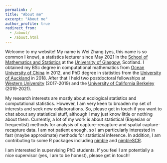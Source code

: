 ```yaml
---
permalink: /
title: "About me"
excerpt: "About me"
author_profile: true
redirect_from: 
  - /about/
  - /about.html
---
```


Welcome to my website! My name is Wei Zhang (yes, this name is so common I know), a statistics lecturer since May 2021 in the [School of Mathematics and Statistics](https://www.gla.ac.uk/schools/mathematicsstatistics/) at the [University of Glasgow](https://www.gla.ac.uk), Scotland. I obtained my BSc degree in computational mathematics from [Ocean University of China](http://eweb.ouc.edu.cn/) in 2012, and PhD degree in statistics from the [University of Auckland](https://www.auckland.ac.nz/en.html) in 2018. After that I held two postdoctoral fellowships at [Western University](https://www.uwo.ca/stats/index.html) (2017-2019) and the [University of California Berkeley](https://ourenvironment.berkeley.edu/) (2019-2021). 

My research interests are mostly about ecological statistics and computational statistics. However, I am very keen to broaden my set of interests and seek new collaborations. So, please get in touch if you want to chat about any statistical stuff, although I may just know little or nothing about them. Currently, a lot of my work is about statistical (Bayesian or frequentist) methods for analysis of capture-recapture and spatial capture-recapture data. I am not patient enough, so I am particularly interested in fast (maybe approximate) methods for statistical inference. In addition, I am contributing to some R packages including [nimble](https://r-nimble.org/) and [nimbleSCR](https://cran.r-project.org/web/packages/nimbleSCR/index.html).

I am interested in supervising PhD students. If you feel I am potentially a nice supervisor (yes, I am to be honest), please get in touch! 
